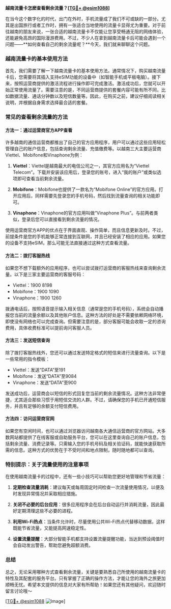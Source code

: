 **越南流量卡怎麽查看剩余流量？[[TG💪+ @esim1088](https://t.me/s/esim1088)]**

在当今这个数字化的时代，出门在外时，手机流量成了我们不可或缺的一部分。尤其是出国旅行或者工作时，拥有一张适合当地使用的流量卡显得尤为重要。对于前往越南的朋友来说，一张合适的越南流量卡不仅能让您享受畅通无阻的网络体验，还能避免高昂的国际漫游费用。不过，不少人在拿到越南流量卡后可能会遇到一个问题——**如何查看自己的剩余流量呢？**今天，我们就来聊聊这个问题。

### 越南流量卡的基本使用方法

首先，我们需要了解一下越南流量卡的基本使用方法。通常情况下，购买越南流量卡后，您需要将其插入支持eSIM功能的设备中（如智能手机或平板电脑）。接下来，按照运营商提供的激活流程进行操作即可完成激活。激活成功后，您就可以开始正常使用流量了。需要注意的是，不同运营商提供的套餐内容可能有所不同，比如数据流量、通话分钟数以及短信数量等。因此，在购买之前，建议仔细阅读相关说明，并根据自身需求选择最合适的套餐。

### 常见的查看剩余流量的方法

#### 方法一：通过运营商官方APP查看

许多越南的通信运营商都推出了自己的官方应用程序，用户可以通过这些应用轻松管理自己的账户信息，包括查询剩余流量、充值缴费等。以越南三大主要运营商Viettel、Mobifone和Vinaphone为例：

1. **Viettel**：Viettel是越南最大的电信公司之一，其官方应用名为“Viettel Telecom”。下载并安装该应用后，登录您的账号，进入“我的账户”或类似选项即可查看当前剩余流量。
   
2. **Mobifone**：Mobifone也提供了一款名为“Mobifone Online”的官方应用。打开应用后，同样需要先登录您的手机号码，然后找到流量查询的相关功能即可。

3. **Vinaphone**：Vinaphone的官方应用叫做“Vinaphone Plus”。与前两者类似，登录后您可以直接看到剩余流量的情况。

使用运营商官方APP的优点在于界面直观、操作简单，而且信息更新及时。不过，前提条件是您的手机能够正常连接到互联网，并且已经安装了相应的应用。如果您的设备不支持eSIM，那么可能无法直接通过这种方式查看流量。

#### 方法二：拨打客服热线

如果您不想下载额外的应用程序，也可以尝试拨打运营商的客服热线来查询剩余流量。以下是三家主要运营商的客服号码：

- Viettel：1900 8198
- Mobifone：1900 1090
- Vinaphone：1900 1260

拨通电话后，按照语音提示输入相关信息（通常是您的手机号码），系统会自动播报您当前的流量余额以及其他账户信息。这种方法的好处是不需要依赖网络环境，即使没有网络也可以完成查询。但需要注意的是，部分客服可能会收取一定的咨询费用，具体收费标准可以提前询问客服人员。

#### 方法三：发送短信查询

除了拨打客服热线外，您还可以通过发送特定格式的短信来进行流量查询。以下是一些常用的指令模板：

- Viettel：发送“DATA”至191
- Mobifone：发送“DATA”至9084
- Vinaphone：发送“DATA”至900

发送成功后，运营商会以短信的形式回复您当前的剩余流量情况。这种方法非常便捷，尤其适合那些习惯于用短信交流的人群。不过，请确保您的手机已开通短信服务，并且有足够的余额支付短信费用。

#### 方法四：访问运营商官网

如果您有空闲时间，也可以通过浏览器访问越南各大通信运营商的官方网站。大多数网站都提供了在线客服或自助服务平台，您可以在这里查询自己的账户信息，包括剩余流量、消费记录等。只需输入您的手机号码及相关验证码，就能快速获取所需的信息。这种方式的优势在于不受时间和地点限制，随时随地都可以查询。

### 特别提示：关于流量使用的注意事项

在使用越南流量卡的过程中，还有一些小技巧可以帮助您更好地管理和节省流量：

1. **定期检查流量消耗**：建议每天或每周固定时间检查一次流量使用情况，以便及时发现异常情况并采取相应措施。
   
2. **关闭不必要的后台应用**：很多应用程序会在后台自动运行并消耗流量，因此最好定期清理这些不必要的进程。
   
3. **利用Wi-Fi热点**：当条件允许时，尽量使用公共Wi-Fi热点代替移动数据，这样既能节省流量，又能提高网速稳定性。
   
4. **设置流量提醒**：大部分智能手机都支持设置流量提醒功能，当达到预设阈值时会自动发出警告，帮助您避免超额消费。

### 总结

总之，无论采用哪种方式查看剩余流量，关键是要熟悉自己所使用的越南流量卡的特性及其配套的服务平台。只有掌握了正确的操作方法，才能让您的海外之旅更加顺畅无忧。希望本文提供的信息对大家有所帮助！如果您还有其他疑问，欢迎随时留言讨论哦～ 

[[TG💪+ @esim1088](https://t.me/s/esim1088) ![Image](https://i.postimg.cc/4NQfJmqS/Snipaste-2025-05-13-00-14-12.png)]